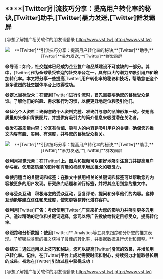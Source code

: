 ## ****[Twitter]**引流技巧分享：提高用户转化率的秘诀,**[Twitter]**助手,**[Twitter]**暴力发送,**[Twitter]**群发霸屏**

[😍想了解推广相关软件的朋友请登录 http://www.vst.tw](http://www.vst.tw)

 <center><img src="https://vst.tw/MP4/tuiguang/png/0.png" alt="**[Twitter]**引流技巧分享：提高用户转化率的秘诀,**[Twitter]**助手,**[Twitter]**暴力发送,**[Twitter]**群发霸屏"></center>

**😄导语：如今，社交媒体已经成为企业推广和品牌建设不可或缺的一部分。其中，**[Twitter]**作为全球最受欢迎的社交平台之一，具有巨大的潜力来吸引用户和增加转化率。本文将分享一些提高**[Twitter]**用户转化率的秘诀和技巧，帮助您在这个竞争激烈的社交媒体平台上取得成功。**

**😄定义目标受众：在使用**[Twitter]**进行引流时，首先需要明确您的目标受众是谁。了解他们的兴趣、需求和行为习惯，以便更好地定位和吸引他们。**

**😄优化个人资料：确保您的个人资料完整、准确并与您的品牌形象一致。使用高质量的头像和背景图片，并提供有吸引力的简介信息来吸引潜在关注者。**

**😄发布高质量内容：分享有价值、吸引人的内容是吸引用户的关键。确保您的推文内容有趣、实用、有深度，并与您的目标受众相关。**

 <center><img src="https://vst.tw/MP4/tuiguang/png/5.png" alt="**[Twitter]**引流技巧分享：提高用户转化率的秘诀,**[Twitter]**助手,**[Twitter]**暴力发送,**[Twitter]**群发霸屏"></center>

**😄利用视觉元素：在**[Twitter]**上，图片和视频可以更好地吸引注意力并提高用户参与度。使用高质量的图片和有趣的视频来增加推文的吸引力。**

**😄使用适当的关键词和标签：在推文中使用相关的关键词和标签可以帮助您的内容被更多的用户发现。研究热门话题和流行标签，并将其应用到您的推文中。**

**😄与受众互动：积极与您的受众互动，回复评论、提问和分享他们的内容。这种互动能够建立信任和忠诚度，使您更容易转化潜在客户。**

**😄利用**[Twitter]**广告：考虑使用**[Twitter]**广告来扩大您的影响力并吸引更多的用户。通过精确的定位和关键词选择，您可以将广告投放给特定目标受众，提高转化率。**

**😄跟踪和分析数据：使用**[Twitter]** Analytics等工具来跟踪和分析您的推文表现。了解哪些类型的推文获得了最佳的转化率，并根据数据进行优化和调整。**

**😄结语：通过运用以上技巧和秘诀，您可以提高**[Twitter]**引流的效果，并增加用户转化率。记住，在**[Twitter]**平台上成功需要时间和耐心，持续努力才能取得长期的成果。祝您在**[Twitter]**引流过程中获得成功！**

[😍想了解推广相关软件的朋友请登录 http://www.vst.tw](http://www.vst.tw)



